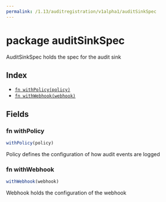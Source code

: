 ```yaml
---
permalink: /1.13/auditregistration/v1alpha1/auditSinkSpec
---
```


# package auditSinkSpec

AuditSinkSpec holds the spec for the audit sink

## Index

* [`fn withPolicy(policy)`](#fn-withpolicy)
* [`fn withWebhook(webhook)`](#fn-withwebhook)

## Fields

### fn withPolicy

```ts
withPolicy(policy)
```

Policy defines the configuration of how audit events are logged

### fn withWebhook

```ts
withWebhook(webhook)
```

Webhook holds the configuration of the webhook
